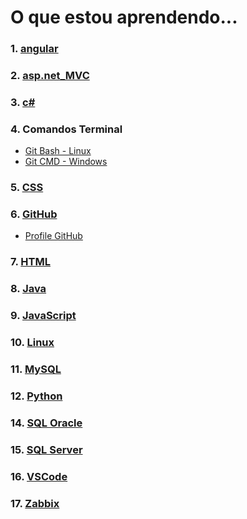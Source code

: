 # O que estou aprendendo...

### 1. [angular](*******)
### 2. [asp.net_MVC](https://github.com/PamelaRondina/step-by-step/tree/main/asp.net_MVC)
### 3. [c#](https://github.com/PamelaRondina/step-by-step/tree/main/c%23)
### 4. Comandos Terminal
  - [Git Bash - Linux](https://github.com/PamelaRondina/step-by-step/tree/main/comandos_terminal/Git%20Bash%20-%20Linux)
  - [Git CMD - Windows](https://github.com/PamelaRondina/step-by-step/tree/main/comandos_terminal/Git%20CMD%20-%20Windows)

### 5. [CSS](https://github.com/PamelaRondina/step-by-step/tree/main/css)
### 6. [GitHub](https://github.com/PamelaRondina/step-by-step/tree/main/github)
  - [Profile GitHub](https://github.com/PamelaRondina/step-by-step/tree/main/profile_github) 
### 7. [HTML](https://github.com/PamelaRondina/step-by-step/tree/main/html) 
### 8. [Java](https://github.com/PamelaRondina/step-by-step/tree/main/java) 
### 9. [JavaScript](https://github.com/PamelaRondina/step-by-step/tree/main/javascript) 
### 10. [Linux](https://github.com/PamelaRondina/step-by-step/tree/main/linux) 
### 11. [MySQL](https://github.com/PamelaRondina/step-by-step/tree/main/mysql) 
### 12. [Python](https://github.com/PamelaRondina/step-by-step/tree/main/python) 
### 14. [SQL Oracle](https://github.com/PamelaRondina/step-by-step/tree/main/sql_oracle) 
### 15. [SQL Server](https://github.com/PamelaRondina/step-by-step/tree/main/sql_server) 
### 16. [VSCode](https://github.com/PamelaRondina/step-by-step/tree/main/vscode) 
### 17. [Zabbix](https://github.com/PamelaRondina/step-by-step/tree/main/zabbix) 

